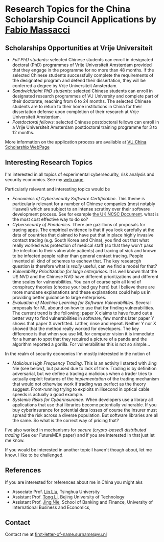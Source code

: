 # Research Topics for the China Scholarship Council Applications by [Fabio Massacci](index.md)

## Scholarships Opportunities at Vrije Universiteit
- *Full PhD students*: selected Chinese students can enroll in designated doctoral (PhD) programmes of Vrije Universiteit Amsterdam provided that they engage in the programme for
no more than 48 months. If the selected Chinese students successfully complete the requirements of the designated program and defend their dissertation, they will be conferred a 
degree by Vrije Universiteit Amsterdam.
- *Sandwich/joint PhD students*: selected Chinese students can enroll in designated research programmes of VU University and complete part of their doctorate, reaching from 6 to 
24 months. The selected Chinese students are to return to their home institutions in China for their dissertation defense upon completion of their research at Vrije Universiteit 
Amsterdam.
- *Postdoctoral fellows*: selected Chinese postdoctoral fellows can enroll in a Vrije Universiteit Amsterdam postdoctoral training programme for 3 to 12 months. 

More information on the application process are available at [VU China Scholarship WebPage](https://www.vu.nl/en/research/taking-phd/application-admission-and-funding/admission-and-funding/china-scholarship-council.aspx)

## Interesting Research Topics

I'm interested in all topics of experimental cybersecurity, risk analysis and security economics. See my [web page](index.md).

Particularly relevant and interesting topics would be 
- _Economics of Cybersecurity Software Certification_. This theme is particularly relevant for a number of Chinese companies (most notably Huawei) which are subject to an 
intense scrutiny over their software development process. See for example [the UK NCSC Document](https://www.gov.uk/government/publications/huawei-cyber-security-evaluation-centre-oversight-board-annual-report-2020).  what is the most cost effective way to do so? 
- _Cybersecurity of Pandemics_. There are gazillions of proposals for tracing apps. The empirical evidence is that if you look carefully at the data of 
countries that claimed to have put that in place highly invasive contact tracing (e.g. South Korea and China), you find out that what really worked was protection of medical 
staff (so that they won't pass the infection to their vulnerable patients) and tracing of sick and known to be infected people rather than general contact tracing. People 
invented all kind of schemes to eschew that. The key researcgh question is therefore what is 
_really_ useful, can we find a model for that?
- _Vulnerability Prioritization for large enterprises_. It is well known that the US NVD and the Chinese NVD have different prioritizations and 
different time scales for vulnerabilities. You can of course spin all kind of conspiracy theories (choose your bad guy here) but I believe there are more mundane explanations 
and these explanations could help us in providing better guidance to large enterprises.
- _Evaluation of Machine Learning for Software Vulnerabilities_. Several proposals for ML
 abound on how to use that for finding vulnerabilities. The current trend is the following: paper X claims to have found out a better way to find vulnerabilities in software, 
 few months later paper Y shows that paper X overfitted. Lather, rinse and repeat. Neither Y nor X showed that the method really worked for developers. The key difference is 
 that when you use ML for computer vision it is immediate for a human to spot that they required a picture of a panda and the algorithm reported a gorilla. For vulnerabilities 
 this is not so simple... 
 
In the realm of security economics I'm mostly interested in the notion of
- _Malicious High Frequency Trading_. This is an activity I started with Jing Nie (see below), but paused due to lack of time. Trading is by definition adversarial, but 
we define a trading a malicious when a trader tries to actually exploit features of the _implementation_ of the trading mechanism that would not otherwise work if trading was
perfect as the theory suggest. Front-running trying to exploits millisecond in optical cable speeds is actually a good example.
- _Systemic Risks for Cyberinsurance_. When developers use a library all applications that use that libraries become potentially vulnerable. If you buy cyberinsurance for 
potential data losses of course the insurer must spread the risk across a diverse population. But software libraries are all the same. So what is the correct way of pricing that?

I've also worked in mechanisms for _secure (crypto-based) distributed trading_ (See our FutureMEX paper) and if you are interested in that just let me know.

If you would be interested in another topic I haven't though about, let me know. I like to be challenged.

## References

If you are interested for references about me in China you might aks

- Associate Prof. [Lin Liu](http://www.thss.tsinghua.edu.cn/publish/soft/3641/2010/20101214150116634447726/20101214150116634447726_.html), Tsinghua University
- Assistant Prof. [Tong Li](https://yzlab.net/TongLi.html), Bejing University of Technology
- Assistant Prof. [Jing Nie](https://www.researchgate.net/profile/Jing_Nie2), School of Banking and Finance, University of International Business and Economics, 

## Contact

Contact me at first-letter-of-name.surname@vu.nl
